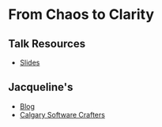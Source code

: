 # From Chaos to Clarity

## Talk Resources
* [Slides](https://github.com/jmasonlee/Talks/blob/master/Slides/Chaos_to_clarity%20%5BAutosaved%5D.pptx.bak.pptx)

## Jacqueline's

* [Blog](http://jmasonlee.github.io/)
* [Calgary Software Crafters](https://www.meetup.com/Calgary-Software-Crafters/)
